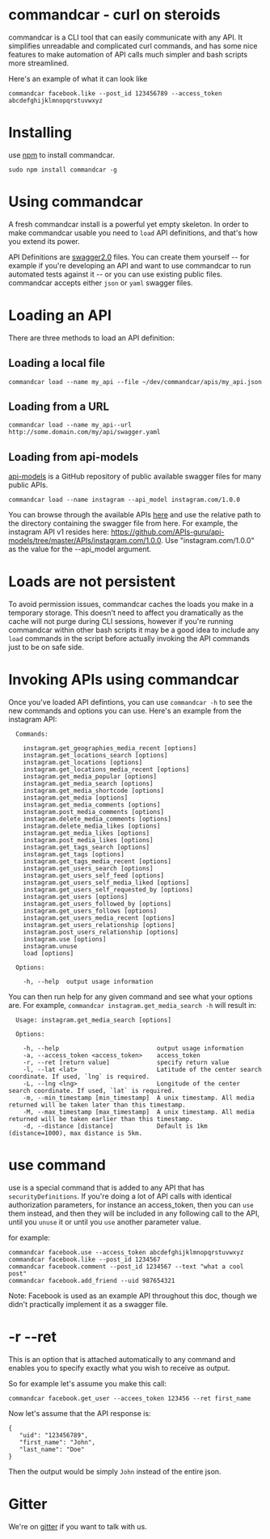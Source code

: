 # commandcar - curl on steroids

commandcar is a CLI tool that can easily communicate with any API. It simplifies unreadable and complicated curl commands, and has some nice features to make automation of API calls much simpler and bash scripts more streamlined.

Here's an example of what it can look like
```
commandcar facebook.like --post_id 123456789 --access_token abcdefghijklmnopqrstuvwxyz 
```

# Installing

use [npm](https://www.npmjs.com/) to install commandcar.

```
sudo npm install commandcar -g
``` 

# Using commandcar

A fresh commandcar install is a powerful yet empty skeleton. In order to make commandcar usable you need to `load` API definitions, and that's how you extend its power.

API Definitions are [swagger2.0](https://github.com/swagger-api/swagger-spec/blob/master/versions/2.0.md) files. You can create them yourself -- for example if you're developing an API and want to use commandcar to run automated tests against it -- or you can use existing public files. commandcar accepts either `json` or `yaml` swagger files.  

# Loading an API

There are three methods to load an API definition:

## Loading a local file

```
commandcar load --name my_api --file ~/dev/commandcar/apis/my_api.json

```

## Loading from a URL

```
commandcar load --name my_api--url http://some.domain.com/my/api/swagger.yaml

```

## Loading from api-models

[api-models](https://github.com/APIs-guru/api-models) is a GitHub repository of public available swagger files for many public APIs. 

```
commandcar load --name instagram --api_model instagram.com/1.0.0
```

You can browse through the available APIs [here](https://github.com/APIs-guru/api-models/tree/master/APIs) and use the relative path to the directory containing the swagger file from here. For example, the instagram API v1 resides here: https://github.com/APIs-guru/api-models/tree/master/APIs/instagram.com/1.0.0. Use "instagram.com/1.0.0" as the value for the --api_model argument.

# Loads are not persistent

To avoid permission issues, commandcar caches the loads you make in a temporary storage. This doesn't need to affect you dramatically as the cache will not purge during CLI sessions, however if you're running commandcar within other bash scripts it may be a good idea to include any `load` commands in the script before actually invoking the API commands just to be on safe side. 

# Invoking APIs using commandcar

Once you've loaded API defintions, you can use `commandcar -h` to see the new commands and options you can use. Here's an example from the instagram API:

```
  Commands:

    instagram.get_geographies_media_recent [options] 
    instagram.get_locations_search [options]         
    instagram.get_locations [options]                
    instagram.get_locations_media_recent [options]   
    instagram.get_media_popular [options]            
    instagram.get_media_search [options]             
    instagram.get_media_shortcode [options]          
    instagram.get_media [options]                    
    instagram.get_media_comments [options]           
    instagram.post_media_comments [options]          
    instagram.delete_media_comments [options]        
    instagram.delete_media_likes [options]           
    instagram.get_media_likes [options]              
    instagram.post_media_likes [options]             
    instagram.get_tags_search [options]              
    instagram.get_tags [options]                     
    instagram.get_tags_media_recent [options]        
    instagram.get_users_search [options]             
    instagram.get_users_self_feed [options]          
    instagram.get_users_self_media_liked [options]   
    instagram.get_users_self_requested_by [options]  
    instagram.get_users [options]                    
    instagram.get_users_followed_by [options]        
    instagram.get_users_follows [options]            
    instagram.get_users_media_recent [options]       
    instagram.get_users_relationship [options]       
    instagram.post_users_relationship [options]      
    instagram.use [options]                          
    instagram.unuse                                  
    load [options]                                   

  Options:

    -h, --help  output usage information
```

You can then run help for any given command and see what your options are. For example, `commandcar instagram.get_media_search -h` will result in:

```
  Usage: instagram.get_media_search [options]

  Options:

    -h, --help                           output usage information
    -a, --access_token <access_token>    access_token
    -r, --ret [return value]             specify return value
    -l, --lat <lat>                      Latitude of the center search coordinate. If used, `lng` is required.
    -L, --lng <lng>                      Longitude of the center search coordinate. If used, `lat` is required.
    -m, --min_timestamp [min_timestamp]  A unix timestamp. All media returned will be taken later than this timestamp.
    -M, --max_timestamp [max_timestamp]  A unix timestamp. All media returned will be taken earlier than this timestamp.
    -d, --distance [distance]            Default is 1km (distance=1000), max distance is 5km.

```

# use command

use is a special command that is added to any API that has `securityDefinitions`. If you're doing a lot of API calls with identical authorization parameters, for instance an access_token, then you can `use` them instead, and then they will be included in any following call to the API, until you `unuse` it or until you `use` another parameter value.

for example:

```
commandcar facebook.use --access_token abcdefghijklmnopqrstuvwxyz
commandcar facebook.like --post_id 1234567
commandcar facebook.comment --post_id 1234567 --text "what a cool post"
commandcar facebook.add_friend --uid 987654321
```

Note: Facebook is used as an example API throughout this doc, though we didn't practically implement it as a swagger file.

# -r --ret

This is an option that is attached automatically to any command and enables you to specify exactly what you wish to receive as output. 

So for example let's assume you make this call:

```
commandcar facebook.get_user --accees_token 123456 --ret first_name
```

Now let's assume that the API response is:
```
{
   "uid": "123456789",
   "first_name": "John",
   "last_name": "Doe"
}
```

Then the output would be simply `John` instead of the entire json.

# Gitter

We're on [gitter](https://gitter.im/tikalk/commandcar) if you want to talk with us.